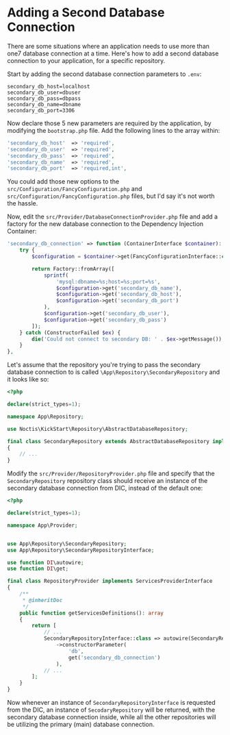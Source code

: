 # Adding a Second Database Connection

There are some situations where an application needs to use more than one7 database connection at a time. Here's how
to add a second database connection to your application, for a specific repository.

Start by adding the second database connection parameters to `.env`:

```dotenv
secondary_db_host=localhost
secondary_db_user=dbuser
secondary_db_pass=dbpass
secondary_db_name=dbname
secondary_db_port=3306
```

Now declare those 5 new parameters are required by the application, by modifying the `bootstrap.php` file. Add the
following lines to the array within:

```php
'secondary_db_host'  => 'required',
'secondary_db_user'  => 'required',
'secondary_db_pass'  => 'required',
'secondary_db_name'  => 'required',
'secondary_db_port'  => 'required,int',
```

You could add those new options to the `src/Configuration/FancyConfiguration.php` and 
`src/Configuration/FancyConfiguration.php` files, but I'd say it's not worth the hassle.

Now, edit the `src/Provider/DatabaseConnectionProvider.php` file and add a factory for the new database connection to
the Dependency Injection Container:

```php
'secondary_db_connection' => function (ContainerInterface $container): EasyDB {
    try {
        $configuration = $container->get(FancyConfigurationInterface::class);

        return Factory::fromArray([
            sprintf(
                'mysql:dbname=%s;host=%s;port=%s',
                $configuration->get('secondary_db_name'),
                $configuration->get('secondary_db_host'),
                $configuration->get('secondary_db_port')
            ),
            $configuration->get('secondary_db_user'),
            $configuration->get('secondary_db_pass')
        ]);
    } catch (ConstructorFailed $ex) {
        die('Could not connect to secondary DB: ' . $ex->getMessage());
    }
},
```

Let's assume that the repository you're trying to pass the secondary database connection to is called
`\App\Repository\SecondaryRepository` and it looks like so:

```php
<?php

declare(strict_types=1);

namespace App\Repository;

use Noctis\KickStart\Repository\AbstractDatabaseRepository;

final class SecondaryRepository extends AbstractDatabaseRepository implements SecondaryRepositoryInterface
{
    // ...
}
```

Modify the `src/Provider/RepositoryProvider.php` file and specify that the `SecondaryRepository` repository class
should receive an instance of the secondary database connection from DIC, instead of the default one:

```php
<?php

declare(strict_types=1);

namespace App\Provider;


use App\Repository\SecondaryRepository;
use App\Repository\SecondaryRepositoryInterface;

use function DI\autowire;
use function DI\get;

final class RepositoryProvider implements ServicesProviderInterface
{
    /**
     * @inheritDoc
     */
    public function getServicesDefinitions(): array
    {
        return [
            // ...
            SecondaryRepositoryInterface::class => autowire(SecondaryRepository::class)
                ->constructorParameter(
                    'db',
                    get('secondary_db_connection')
                ),
            // ...
        ];
    }
} 
```

Now whenever an instance of `SecondaryRepositoryInterface` is requested from the DIC, an instance of `SecodaryRepository`
will be returned, with the secondary database connection inside, while all the other repositories will be utilizing the
primary (main) database connection.
